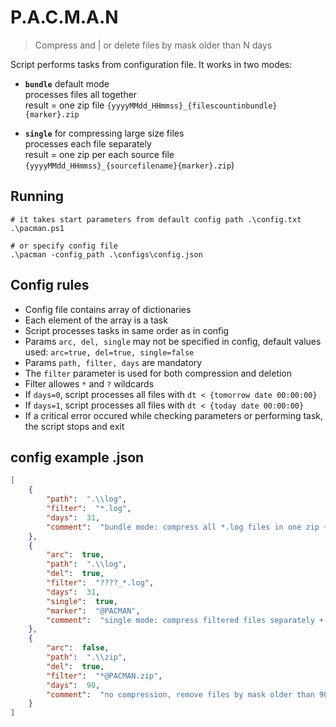 # P.A.C.M.A.N
> Compress and | or delete files by mask older than N days  

Script performs tasks from configuration file.
It works in two modes: 
+ **`bundle`** default mode  
   processes files all together  
   result = one zip file `{yyyyMMdd_HHmmss}_{filescountinbundle}{marker}.zip`
  
+ **`single`** for compressing large size files  
  processes each file separately   
  result = one zip per each source file `{yyyyMMdd_HHmmss}_{sourcefilename}{marker}.zip`)  

## Running
```
# it takes start parameters from default config path .\config.txt
.\pacman.ps1

# or specify config file
.\pacman -config_path .\configs\config.json
```

## Config rules
+ Config file contains array of dictionaries
+ Each element of the array is a task
+ Script processes tasks in same order as in config
+ Params `arc, del, single` may not be specified in config, default values used: `arc=true, del=true, single=false`
+ Params `path, filter, days` are mandatory
+ The `filter` parameter is used for both compression and deletion
+ Filter allowes `*` and `?` wildcards
+ If `days=0`, script processes all files with `dt < {tomorrow date 00:00:00}`
+ If `days=1`, script processes all files with `dt < {today date 00:00:00}`
+ If a critical error occured while checking parameters or performing task, the script stops and exit

## config example .json
```json
[
    {
        "path":  ".\\log",
        "filter":  "*.log",
        "days":  31,
        "comment":  "bundle mode: compress all *.log files in one zip + remove *.log files older than 31 days"
    },
    {
        "arc":  true,
        "path":  ".\\log",
        "del":  true,
        "filter":  "????_*.log",
        "days":  31,
        "single":  true,
        "marker":  "@PACMAN",
        "comment":  "single mode: compress filtered files separately + mark archive name with @PACMAN + remove filtered files"
    },
    {
        "arc":  false,
        "path":  ".\\zip",
        "del":  true,
        "filter":  "*@PACMAN.zip",
        "days":  90,
        "comment":  "no compression, remove files by mask older than 90 days"
    }
]
```
